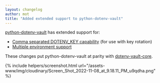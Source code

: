 ```yaml
---
layout: changelog
author: mot
title: "Added extended support to python-dotenv-vault"
---
```


[python-dotenv-vault](https://github.com/dotenv-org/python-dotenv-vault) has extended support for:

* [Comma separated DOTENV_KEY capability](https://github.com/dotenv-org/python-dotenv-vault/blob/master/CHANGELOG.md#020) (for use with key rotation)
* [Multiple environment support](https://github.com/dotenv-org/python-dotenv-vault/blob/master/CHANGELOG.md#011) 

These changes put python-dotenv-vault at parity with [dotenv-vault-core](https://github.com/dotenv-org/dotenv-vault-core).

{% include helpers/screenshot.html url="/assets-www/img/cloudinary/Screen_Shot_2022-11-08_at_9.18.11_PM_u9qdha.png" %}


